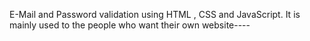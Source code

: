 E-Mail and Password validation using HTML , CSS and JavaScript.
It is mainly used to the people who want their own website----
